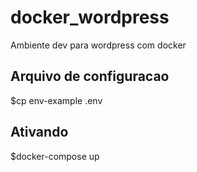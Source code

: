 # docker_wordpress
Ambiente dev para wordpress com docker

## Arquivo de configuracao
$cp env-example .env

## Ativando
$docker-compose up


